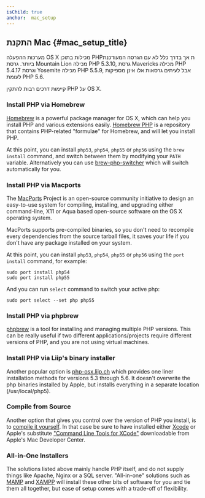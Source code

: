 ```yaml
---
isChild: true
anchor:  mac_setup
---
```


## התקנת Mac {#mac_setup_title}

מערכות ההפעלה OS X מכילות בתוכן PHPת אך בדרך כלל לא עם הגרסה המעודכנת ביותר. גרסת Mountain Lion מכילה PHP 5.3.10,
גרסת Mavericks מכילה PHP 5.4.17 וגרסת Yosemite מכילה PHP 5.5.9, אבל לעיתים גרסאות אלו אינן מספיקות לעומת PHP 5.6.

קיימות דרכים רבות להתקין PHP על OS X.

### Install PHP via Homebrew

[Homebrew] is a powerful package manager for OS X, which can help you install PHP and various extensions easily.
[Homebrew PHP] is a repository that contains PHP-related "formulae" for Homebrew, and will let you install PHP.

At this point, you can install `php53`, `php54`, `php55` or `php56` using the `brew install` command, and switch
between them by modifying your `PATH` variable. Alternatively you can use [brew-php-switcher][brew-php-switcher] which will switch automatically for you.

### Install PHP via Macports

The [MacPorts] Project is an open-source community initiative to design an
easy-to-use system for compiling, installing, and upgrading either
command-line, X11 or Aqua based open-source software on the OS X operating
system.

MacPorts supports pre-compiled binaries, so you don't need to recompile every
dependencies from the source tarball files, it saves your life if you don't
have any package installed on your system.

At this point, you can install `php53`, `php54`, `php55` or `php56` using the `port install` command, for example:

    sudo port install php54
    sudo port install php55

And you can run `select` command to switch your active php:

    sudo port select --set php php55

### Install PHP via phpbrew

[phpbrew] is a tool for installing and managing multiple PHP versions. This can be really useful if two different
applications/projects require different versions of PHP, and you are not using virtual machines.

### Install PHP via Liip's binary installer
Another popular option is [php-osx.liip.ch] which provides one liner installation methods for versions 5.3 through 5.6.
It doesn't overwrite the php binaries installed by Apple, but installs everything in a separate location (/usr/local/php5).

### Compile from Source

Another option that gives you control over the version of PHP you install, is to [compile it yourself][mac-compile].
In that case be sure to have installed either [Xcode][xcode-gcc-substitution] or Apple's substitute
["Command Line Tools for XCode"] downloadable from Apple's Mac Developer Center.

### All-in-One Installers

The solutions listed above mainly handle PHP itself, and do not supply things like Apache, Nginx or a SQL server.
"All-in-one" solutions such as [MAMP][mamp-downloads] and [XAMPP][xampp] will install these other bits of software for
you and tie them all together, but ease of setup comes with a trade-off of flexibility.


[Homebrew]: http://brew.sh/
[Homebrew PHP]: https://github.com/Homebrew/homebrew-php#installation
[MacPorts]: https://www.macports.org/install.php
[phpbrew]: https://github.com/phpbrew/phpbrew
[php-osx.liip.ch]: http://php-osx.liip.ch/
[mac-compile]: http://php.net/install.macosx.compile
[xcode-gcc-substitution]: https://github.com/kennethreitz/osx-gcc-installer
["Command Line Tools for XCode"]: https://developer.apple.com/downloads
[mamp-downloads]: http://www.mamp.info/en/downloads/
[xampp]: http://www.apachefriends.org/en/xampp.html
[brew-php-switcher]: https://github.com/philcook/brew-php-switcher
